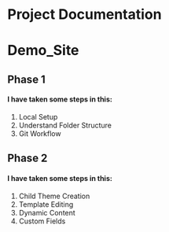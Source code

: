 # Project Documentation
<h1>Demo_Site</h1>

<!-- README_1 -->
<h2>Phase 1</h2>
<h4>I have taken some steps in this:</h4>
<ol type="1">
  <li>Local Setup</li>
  <li>Understand Folder Structure</li>
  <li>Git Workflow</li>
</ol>

<!-- README_2 -->
<h2>Phase 2</h2>
<h4>I have taken some steps in this:</h4>
<ol type="1">
  <li>Child Theme Creation</li>
  <li>Template Editing</li>
  <li>Dynamic Content</li>
  <li>Custom Fields</li>
</ol>

